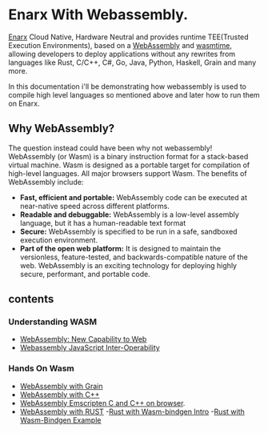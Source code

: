 # Enarx With Webassembly.

[Enarx](https://enarx.dev/) Cloud Native, Hardware Neutral and provides runtime TEE(Trusted Execution Environments), based on a [WebAssembly](https://webassembly.org/) and [wasmtime](https://wasmtime.dev/), allowing developers to deploy applications without any rewrites from languages like Rust, C/C++, C#, Go, Java, Python, Haskell, Grain and many more.

In this documentation i'll be demonstrating how webassembly is used to compile high level languages so mentioned above  and later how to run them on Enarx.

## Why WebAssembly?

The question instead could have been why not webassembly!</br>
WebAssembly (or Wasm) is a binary instruction format for a stack-based virtual machine. Wasm is designed as a portable target for compilation of high-level languages.
All major browsers support Wasm. The benefits of WebAssembly include:
- **Fast, efficient and portable:** WebAssembly code can be executed at near-native speed across different platforms.
- **Readable and debuggable:** WebAssembly is a low-level assembly language, but it has a human-readable text format
- **Secure:** WebAssembly is specified to be run in a safe, sandboxed execution environment.
- **Part of the open web platform:** It is designed to maintain the versionless, feature-tested, and backwards-compatible nature of the web.
WebAssembly is an exciting technology for deploying highly secure, performant, and portable code.

## contents
### Understanding WASM
 - [WebAssembly: New Capability to Web](https://github.com/kirteeprajapati/outreachy/blob/main/Kirtee/Understanding%20WASM/WebAssembly:%20New%20Capability%20to%20Web.md)
 - [Webassembly JavaScript Inter-Operability](https://github.com/kirteeprajapati/outreachy/blob/main/Kirtee/Understanding%20WASM/Webassembly%20JavaScript%20Inter-Operability.md)

### Hands On Wasm
 - [WebAssembly with Grain](https://github.com/kirteeprajapati/outreachy/tree/main/Kirtee/Hands%20On%20WASM/WebAssembly%20with%20Grain)
 - [WebAssembly with C++](https://github.com/kirteeprajapati/outreachy/tree/main/Kirtee/Hands%20On%20WASM/WebAssembly%20with%20C%20and%20C%2B%2B)
 - [WebAssembly Emscripten C and C++ on browser](#).
 - [WebAssembly with RUST](https://github.com/kirteeprajapati/outreachy/tree/main/Kirtee/Hands%20On%20WASM/WebAssembly%20with%20Rust) 
     -[Rust with Wasm-bindgen Intro]()
     -[Rust with Wasm-Bindgen Example]()
